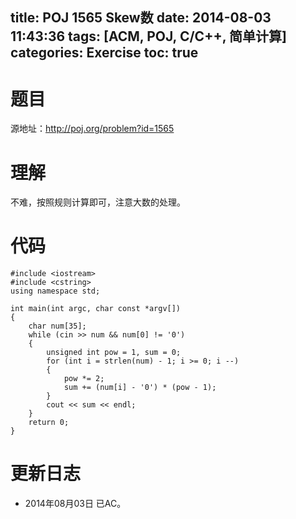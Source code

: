 ﻿title: POJ 1565 Skew数
date: 2014-08-03 11:43:36
tags: [ACM, POJ, C/C++, 简单计算]
categories: Exercise
toc: true
---
# 题目
源地址：http://poj.org/problem?id=1565

# 理解
不难，按照规则计算即可，注意大数的处理。

<!-- more -->

# 代码
```
#include <iostream>
#include <cstring>
using namespace std;

int main(int argc, char const *argv[])
{
    char num[35];
    while (cin >> num && num[0] != '0')
    {
        unsigned int pow = 1, sum = 0;
        for (int i = strlen(num) - 1; i >= 0; i --)
        {
            pow *= 2;
            sum += (num[i] - '0') * (pow - 1);
        }
        cout << sum << endl;
    }
    return 0;
}
```
	
# 更新日志
- 2014年08月03日 已AC。